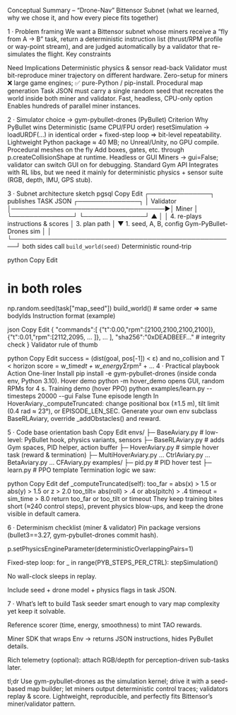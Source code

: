 Conceptual Summary – “Drone-Nav” Bittensor Subnet
(what we learned, why we chose it, and how every piece fits together)

1 · Problem framing
We want a Bittensor subnet whose miners receive a “fly from A → B” task, return a deterministic instruction list (thrust/RPM profile or way-point stream), and are judged automatically by a validator that re-simulates the flight.
Key constraints

Need	Implications
Deterministic physics & sensor read-back	Validator must bit-reproduce miner trajectory on different hardware.
Zero-setup for miners	❌ large game engines; ✅ pure-Python / pip-install.
Procedural map generation	Task JSON must carry a single random seed that recreates the world inside both miner and validator.
Fast, headless, CPU-only option	Enables hundreds of parallel miner instances.

2 · Simulator choice → gym-pybullet-drones (PyBullet)
Criterion	Why PyBullet wins
Deterministic (same CPU/FPU order)	resetSimulation → loadURDF(...) in identical order + fixed-step loop ⇒ bit-level repeatability.
Lightweight	Python package ≈ 40 MB; no Unreal/Unity, no GPU compile.
Procedural meshes on the fly	Add boxes, gates, etc. through p.createCollisionShape at runtime.
Headless or GUI	Miners → gui=False; validator can switch GUI on for debugging.
Standard Gym API	Integrates with RL libs, but we need it mainly for deterministic physics + sensor suite (RGB, depth, IMU, GPS stub).

3 · Subnet architecture sketch
pgsql
Copy
Edit
          ┌──────────────┐        publishes TASK JSON        ┌──────────────┐
          │  Validator   │───────────────────────────────────▶│    Miner     │
          └──────────────┘                                   └──────────────┘
                 ▲                                                   │
                 │ 4. re-plays instructions & scores                 │ 3. plan path
                 │                                                   ▼
          1. seed, A, B, config                         Gym-PyBullet-Drones sim
                 │                                                   │
                 └───────────────────────────────────────────────────┘
                            both sides call `build_world(seed)`
Deterministic round-trip

python
Copy
Edit
# in both roles
np.random.seed(task["map_seed"])
build_world()                 # same order ⇒ same bodyIds
Instruction format (example)

json
Copy
Edit
{
  "commands":[
     {"t":0.00,"rpm":[2100,2100,2100,2100]},
     {"t":0.01,"rpm":[2112,2095, ... ]},
     ...
  ],
  "sha256":"0xDEADBEEF…"  # integrity check
}
Validator rule of thumb

python
Copy
Edit
success = (dist(goal, pos[-1]) < ε) and no_collision and T < horizon
score   = w_time*dt + w_energy*Σrpm² + ...
4 · Practical playbook
Action	One-liner
Install	pip install -e gym-pybullet-drones (inside conda env, Python 3.10).
Hover demo	python -m hover_demo opens GUI, random RPMs for 4 s.
Training demo (hover PPO)	python examples/learn.py --timesteps 20000 --gui False
Tune episode length	In HoverAviary._computeTruncated: change positional box (±1.5 m), tilt limit (0.4 rad ≈ 23°), or EPISODE_LEN_SEC.
Generate your own env	subclass BaseRLAviary, override _addObstacles() and reward.

5 · Code base orientation
bash
Copy
Edit
envs/
 ├─ BaseAviary.py      # low-level: PyBullet hook, physics variants, sensors
 ├─ BaseRLAviary.py    # adds Gym spaces, PID helper, action buffer
 ├─ HoverAviary.py     # simple hover task (reward & termination)
 ├─ MultiHoverAviary.py … CtrlAviary.py … BetaAviary.py … CFAviary.py
examples/
 ├─ pid.py             # PID hover test
 ├─ learn.py           # PPO template
Termination logic we saw:

python
Copy
Edit
def _computeTruncated(self):
    too_far = abs(x) > 1.5 or abs(y) > 1.5 or z > 2.0
    too_tilt= abs(roll) > .4 or abs(pitch) > .4
    timeout = sim_time > 8.0
    return too_far or too_tilt or timeout
They keep training bites short (≈240 control steps), prevent physics blow-ups, and keep the drone visible in default camera.

6 · Determinism checklist (miner & validator)
Pin package versions (bullet3==3.27, gym-pybullet-drones commit hash).

p.setPhysicsEngineParameter(deterministicOverlappingPairs=1)

Fixed-step loop: for _ in range(PYB_STEPS_PER_CTRL): stepSimulation()

No wall-clock sleeps in replay.

Include seed + drone model + physics flags in task JSON.

7 · What’s left to build
Task seeder smart enough to vary map complexity yet keep it solvable.

Reference scorer (time, energy, smoothness) to mint TAO rewards.

Miner SDK that wraps Env → returns JSON instructions, hides PyBullet details.

Rich telemetry (optional): attach RGB/depth for perception-driven sub-tasks later.

tl;dr
Use gym-pybullet-drones as the simulation kernel; drive it with a seed-based map builder; let miners output deterministic control traces; validators replay & score.
Lightweight, reproducible, and perfectly fits Bittensor’s miner/validator pattern.